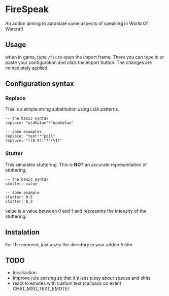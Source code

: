 # FireSpeak

An addon aiming to automate some aspects of speaking in World Of Warcraft.

## Usage

when in game, type ``/fsc`` to open the import frame. There you can type in or paste your configuration and click the import button. The changes are immediately applied.

## Configuration syntax

### Replace

This is a simple string substitution using LUA patterns.

    -- the basic syntax
    replace: "oldValue"*"newValue"
    
    -- some examples
    replace: "test"*"poil"
    replace: "([0-9])"*"(%1)"

### Stutter

This simulates stuttering. This is **NOT** an accurate representation of stuttering.

    -- the basic syntax
    stutter: value

    -- some example
    stutter: 0.5
    stutter: 0.3

value is a value between 0 and 1 and represents the intensity of the stuttering.

## Instalation

For the moment, just unzip the directory in your addon folder.

## TODO

- localization
- Improve rule parsing so that it's less pissy about spaces and shits
- react to emotes with custom text (callback on event CHAT_MSG_TEXT_EMOTE)
